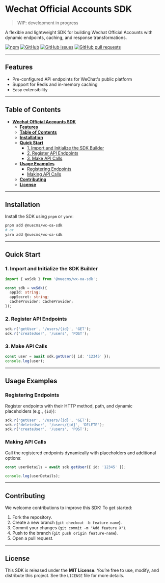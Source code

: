 # **Wechat Official Accounts SDK**

> WIP: development in progress

A flexible and lightweight SDK for building Wechat Official Accounts with dynamic endpoints, caching, and response transformations.

[![npm](https://img.shields.io/npm/v/@nuecms/wx-oa-sdk)](https://www.npmjs.com/package/@nuecms/wx-oa-sdk)
[![GitHub](https://img.shields.io/github/license/nuecms/wx-oa-sdk)](https://www.github.com/nuecms/wx-oa-sdk)
[![GitHub issues](https://img.shields.io/github/issues/nuecms/wx-oa-sdk)](https://www.github.com/nuecms/wx-oa-sdk/issues)
[![GitHub pull requests](https://img.shields.io/github/issues-pr/nuecms/wx-oa-sdk)](https://www.github.com/nuecms/wx-oa-sdk/pulls)

---

## **Features**


- Pre-configured API endpoints for WeChat's public platform
- Support for Redis and in-memory caching
- Easy extensibility

---

## **Table of Contents**

- [**Wechat Official Accounts SDK**](#wechat-official-accounts-sdk)
  - [**Features**](#features)
  - [**Table of Contents**](#table-of-contents)
  - [**Installation**](#installation)
  - [**Quick Start**](#quick-start)
    - [1. Import and Initialize the SDK Builder](#1-import-and-initialize-the-sdk-builder)
    - [2. Register API Endpoints](#2-register-api-endpoints)
    - [3. Make API Calls](#3-make-api-calls)
  - [**Usage Examples**](#usage-examples)
    - [Registering Endpoints](#registering-endpoints)
    - [Making API Calls](#making-api-calls)
  - [**Contributing**](#contributing)
  - [**License**](#license)

---

## **Installation**

Install the SDK using `pnpm` or `yarn`:

```bash
pnpm add @nuecms/wx-oa-sdk
# or
yarn add @nuecms/wx-oa-sdk
```

---

## **Quick Start**

### 1. Import and Initialize the SDK Builder

```typescript
import { wxSdk } from '@nuecms/wx-oa-sdk';

const sdk = wxSdk({
  appId: string;
  appSecret: string;
  cacheProvider: CacheProvider;
});
```

### 2. Register API Endpoints

```typescript
sdk.r('getUser', '/users/{id}', 'GET');
sdk.r('createUser', '/users', 'POST');
```

### 3. Make API Calls

```typescript
const user = await sdk.getUser({ id: '12345' });
console.log(user);
```

---

## **Usage Examples**

### Registering Endpoints

Register endpoints with their HTTP method, path, and dynamic placeholders (e.g., `{id}`):

```typescript
sdk.r('getUser', '/users/{id}', 'GET');
sdk.r('deleteUser', '/users/{id}', 'DELETE');
sdk.r('createUser', '/users', 'POST');

```

### Making API Calls

Call the registered endpoints dynamically with placeholders and additional options:

```typescript
const userDetails = await sdk.getUser({ id: '12345' });

console.log(userDetails);
```


---

## **Contributing**

We welcome contributions to improve this SDK! To get started:

1. Fork the repository.
2. Create a new branch (`git checkout -b feature-name`).
3. Commit your changes (`git commit -m "Add feature X"`).
4. Push to the branch (`git push origin feature-name`).
5. Open a pull request.

---

## **License**

This SDK is released under the **MIT License**. You’re free to use, modify, and distribute this project. See the `LICENSE` file for more details.

